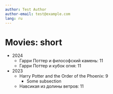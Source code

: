 ```yaml
---
author: Test Author
author-email: test@example.com
lang: ru
---
```


# Movies: short

- 2024
  - Гарри Поттер и философский камень: 11
  - Гарри Поттер и кубок огня: 11
- 2023
  - Harry Potter and the Order of the Phoenix: 9
    - Some subsection
  - Навсикая из долины ветров: 11
